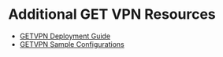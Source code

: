 # Additional GET VPN Resources

- [GETVPN Deployment Guide ](https://www.cisco.com/c/en/us/products/collateral/security/group-encrypted-transport-vpn/deployment_guide_c07_554713.html)
- [GETVPN Sample Configurations](https://www.cisco.com/c/en/us/products/collateral/security/group-encrypted-transport-vpn/deployment_guide_c07_554713.html)
